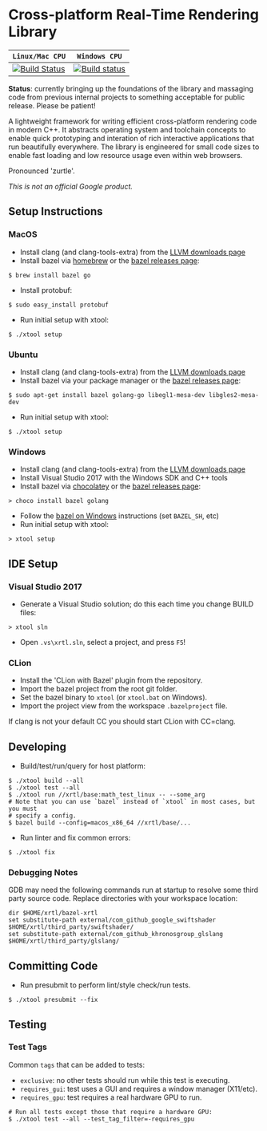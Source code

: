 Cross-platform Real-Time Rendering Library
==========================================

| **`Linux/Mac CPU`** | **`Windows CPU`** |
|---------------------|-------------------|
| [![Build Status](https://travis-ci.org/google/xrtl.svg?branch=master)](https://travis-ci.org/google/xrtl) | [![Build status](https://ci.appveyor.com/api/projects/status/wp1p760x93tw1p1d/branch/master?svg=true)](https://ci.appveyor.com/project/benvanik/xrtl/branch/master) |

**Status**: currently bringing up the foundations of the library and massaging code from previous internal projects to something acceptable for public release. Please be patient!

A lightweight framework for writing efficient cross-platform rendering code in
modern C++. It abstracts operating system and toolchain concepts to enable quick
prototyping and interation of rich interactive applications that run beautifully
everywhere. The library is engineered for small code sizes to enable fast
loading and low resource usage even within web browsers.

Pronounced 'zurtle'.

*This is not an official Google product.*

## Setup Instructions

### MacOS

* Install clang (and clang-tools-extra) from the [LLVM downloads page](http://releases.llvm.org/download.html)
* Install bazel via [homebrew](https://brew.sh/) or the [bazel releases page](https://github.com/bazelbuild/bazel/releases):
```
$ brew install bazel go
```
* Install protobuf:
```
$ sudo easy_install protobuf
```
* Run initial setup with xtool:
```
$ ./xtool setup
```

### Ubuntu

* Install clang (and clang-tools-extra) from the [LLVM downloads page](http://releases.llvm.org/download.html)
* Install bazel via your package manager or the [bazel releases page](https://github.com/bazelbuild/bazel/releases):
```
$ sudo apt-get install bazel golang-go libegl1-mesa-dev libgles2-mesa-dev
```
* Run initial setup with xtool:
```
$ ./xtool setup
```

### Windows

* Install clang (and clang-tools-extra) from the [LLVM downloads page](http://releases.llvm.org/download.html)
* Install Visual Studio 2017 with the Windows SDK and C++ tools
* Install bazel via [chocolatey](https://chocolatey.org/) or the [bazel releases page](https://github.com/bazelbuild/bazel/releases):
```
> choco install bazel golang
```
* Follow the [bazel on Windows](https://bazel.build/versions/master/docs/windows.html) instructions (set `BAZEL_SH`, etc)
* Run initial setup with xtool:
```
> xtool setup
```

## IDE Setup

### Visual Studio 2017

* Generate a Visual Studio solution; do this each time you change BUILD files:
```
> xtool sln
```
* Open `.vs\xrtl.sln`, select a project, and press `F5`!

### CLion

* Install the 'CLion with Bazel' plugin from the repository.
* Import the bazel project from the root git folder.
* Set the bazel binary to `xtool` (or `xtool.bat` on Windows).
* Import the project view from the workspace `.bazelproject` file.

If clang is not your default CC you should start CLion with CC=clang.

## Developing

* Build/test/run/query for host platform:
```
$ ./xtool build --all
$ ./xtool test --all
$ ./xtool run //xrtl/base:math_test_linux -- --some_arg
# Note that you can use `bazel` instead of `xtool` in most cases, but you must
# specify a config.
$ bazel build --config=macos_x86_64 //xrtl/base/...
```

* Run linter and fix common errors:
```
$ ./xtool fix
```

### Debugging Notes

GDB may need the following commands run at startup to resolve some third party
source code. Replace directories with your workspace location:
```
dir $HOME/xrtl/bazel-xrtl
set substitute-path external/com_github_google_swiftshader $HOME/xrtl/third_party/swiftshader/
set substitute-path external/com_github_khronosgroup_glslang $HOME/xrtl/third_party/glslang/
```

## Committing Code

* Run presubmit to perform lint/style check/run tests.
```
$ ./xtool presubmit --fix
```

## Testing

### Test Tags

Common `tags` that can be added to tests:

* `exclusive`: no other tests should run while this test is executing.
* `requires_gui`: test uses a GUI and requires a window manager (X11/etc).
* `requires_gpu`: test requires a real hardware GPU to run.

```
# Run all tests except those that require a hardware GPU:
$ ./xtool test --all --test_tag_filter=-requires_gpu
```
